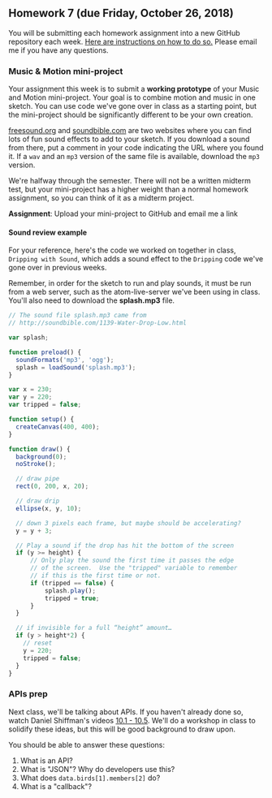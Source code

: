 ## Homework 7 (due Friday, October 26, 2018)

You will be submitting each homework assignment into a new GitHub repository each week. [Here are instructions on how to do so.](https://github.com/zamfi/github-guide/blob/master/README.md) Please email me if you have any questions.

### Music & Motion mini-project

Your assignment this week is to submit a **working prototype** of your
Music and Motion mini-project.  Your goal is to combine motion and
music in one sketch.  You can use code we've gone over in class as a
starting point, but the mini-project should be significantly different
to be your own creation.

[freesound.org](freesound.org) and [soundbible.com](soundbible.com)
are two websites where you can find lots of fun sound effects to
add to your sketch.  If you download a sound from there, put a comment
in your code indicating the URL where you found it.  If a `wav` and an `mp3` version of the same file is available, download the `mp3` version.

We're halfway through the semester.  There will not be a written
midterm test, but your mini-project has a higher weight than a normal
homework assignment, so you can think of it as a midterm project.

**Assignment**: Upload your mini-project to GitHub and email me a link

#### Sound review example

For your reference, here's the code we worked on together in class, `Dripping with Sound`, which adds a sound effect to the `Dripping` code we've gone over in previous weeks.

Remember, in order for the sketch to run and play sounds, it must be run from a web server, such as the atom-live-server we've been using in class.  You'll also need to download the **splash.mp3** file.

```javascript
// The sound file splash.mp3 came from
// http://soundbible.com/1139-Water-Drop-Low.html

var splash;

function preload() {
  soundFormats('mp3', 'ogg');
  splash = loadSound('splash.mp3');
}

var x = 230;
var y = 220;
var tripped = false;

function setup() {
  createCanvas(400, 400);
}

function draw() {
  background(0);
  noStroke();

  // draw pipe
  rect(0, 200, x, 20);

  // draw drip
  ellipse(x, y, 10);

  // down 3 pixels each frame, but maybe should be accelerating?
  y = y + 3;

  // Play a sound if the drop has hit the bottom of the screen
  if (y >= height) {
      // Only play the sound the first time it passes the edge
      // of the screen.  Use the "tripped" variable to remember
      // if this is the first time or not.
      if (tripped == false) {
          splash.play();
          tripped = true;
      }
  }

  // if invisible for a full “height” amount…
  if (y > height*2) {
    // reset
    y = 220;
    tripped = false;
  }
}
```


### APIs prep

Next class, we'll be talking about APIs.  If you haven't already done so, watch Daniel Shiffman's videos [10.1 - 10.5](https://www.youtube.com/watch?v=rJaXOFfwGVw&index=1&list=PLRqwX-V7Uu6a-SQiI4RtIwuOrLJGnel0r). We'll do a workshop in class to solidify these ideas, but this will be good background to draw upon.

You should be able to answer these questions:

1. What is an API?
2. What is "JSON"? Why do developers use this?
3. What does `data.birds[1].members[2]` do?
4. What is a "callback"?
